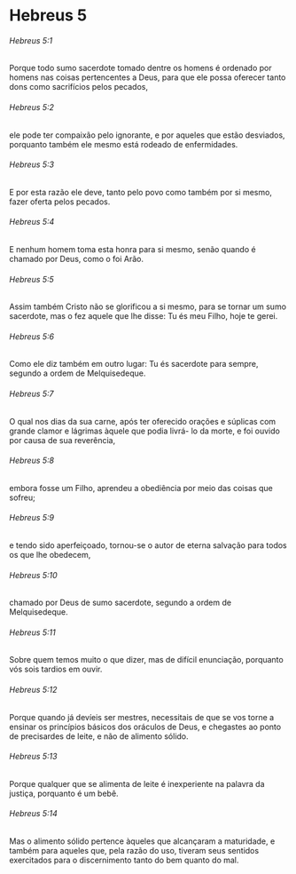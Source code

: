 # Hebreus 5

###### Hebreus 5:1

Porque todo sumo sacerdote tomado dentre os homens é ordenado por homens nas coisas pertencentes a Deus, para que ele possa oferecer tanto dons como sacrifícios pelos pecados,

###### Hebreus 5:2

ele pode ter compaixão pelo ignorante, e por aqueles que estão desviados, porquanto também ele mesmo está rodeado de enfermidades.

###### Hebreus 5:3

E por esta razão ele deve, tanto pelo povo como também por si mesmo, fazer oferta pelos pecados.

###### Hebreus 5:4

E nenhum homem toma esta honra para si mesmo, senão quando é chamado por Deus, como o foi Arão.

###### Hebreus 5:5

Assim também Cristo não se glorificou a si mesmo, para se tornar um sumo sacerdote, mas o fez aquele que lhe disse: Tu és meu Filho, hoje te gerei.

###### Hebreus 5:6

Como ele diz também em outro lugar: Tu és sacerdote para sempre, segundo a ordem de Melquisedeque.

###### Hebreus 5:7

O qual nos dias da sua carne, após ter oferecido orações e súplicas com grande clamor e lágrimas àquele que podia livrá- lo da morte, e foi ouvido por causa de sua reverência,

###### Hebreus 5:8

embora fosse um Filho, aprendeu a obediência por meio das coisas que sofreu;

###### Hebreus 5:9

e tendo sido aperfeiçoado, tornou-se o autor de eterna salvação para todos os que lhe obedecem,

###### Hebreus 5:10

chamado por Deus de sumo sacerdote, segundo a ordem de Melquisedeque.

###### Hebreus 5:11

Sobre quem temos muito o que dizer, mas de difícil enunciação, porquanto vós sois tardios em ouvir.

###### Hebreus 5:12

Porque quando já devíeis ser mestres, necessitais de que se vos torne a ensinar os princípios básicos dos oráculos de Deus, e chegastes ao ponto de precisardes de leite, e não de alimento sólido.

###### Hebreus 5:13

Porque qualquer que se alimenta de leite é inexperiente na palavra da justiça, porquanto é um bebê.

###### Hebreus 5:14

Mas o alimento sólido pertence àqueles que alcançaram a maturidade, e também para aqueles que, pela razão do uso, tiveram seus sentidos exercitados para o discernimento tanto do bem quanto do mal.

